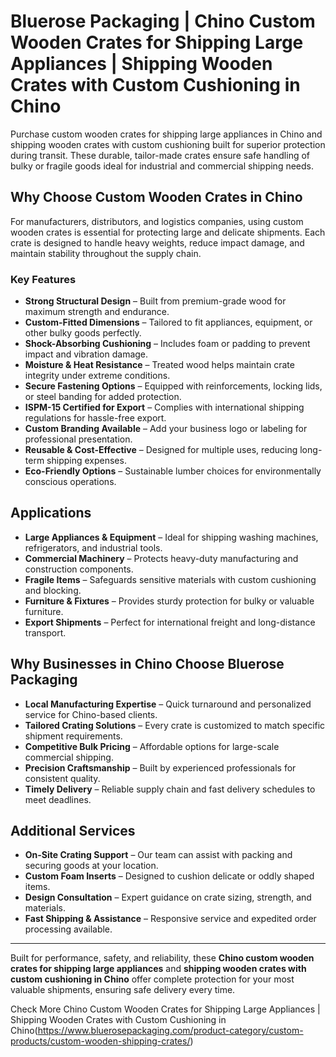# Bluerose Packaging | Chino Custom Wooden Crates for Shipping Large Appliances | Shipping Wooden Crates with Custom Cushioning in Chino

Purchase custom wooden crates for shipping large appliances in Chino and shipping wooden crates with custom cushioning built for superior protection during transit. These durable, tailor-made crates ensure safe handling of bulky or fragile goods ideal for industrial and commercial shipping needs.

## Why Choose Custom Wooden Crates in Chino

For manufacturers, distributors, and logistics companies, using custom wooden crates is essential for protecting large and delicate shipments. Each crate is designed to handle heavy weights, reduce impact damage, and maintain stability throughout the supply chain.

### Key Features

- **Strong Structural Design** – Built from premium-grade wood for maximum strength and endurance.  
- **Custom-Fitted Dimensions** – Tailored to fit appliances, equipment, or other bulky goods perfectly.  
- **Shock-Absorbing Cushioning** – Includes foam or padding to prevent impact and vibration damage.  
- **Moisture & Heat Resistance** – Treated wood helps maintain crate integrity under extreme conditions.  
- **Secure Fastening Options** – Equipped with reinforcements, locking lids, or steel banding for added protection.  
- **ISPM-15 Certified for Export** – Complies with international shipping regulations for hassle-free export.  
- **Custom Branding Available** – Add your business logo or labeling for professional presentation.  
- **Reusable & Cost-Effective** – Designed for multiple uses, reducing long-term shipping expenses.  
- **Eco-Friendly Options** – Sustainable lumber choices for environmentally conscious operations.

## Applications

- **Large Appliances & Equipment** – Ideal for shipping washing machines, refrigerators, and industrial tools.  
- **Commercial Machinery** – Protects heavy-duty manufacturing and construction components.  
- **Fragile Items** – Safeguards sensitive materials with custom cushioning and blocking.  
- **Furniture & Fixtures** – Provides sturdy protection for bulky or valuable furniture.  
- **Export Shipments** – Perfect for international freight and long-distance transport.

## Why Businesses in Chino Choose Bluerose Packaging

- **Local Manufacturing Expertise** – Quick turnaround and personalized service for Chino-based clients.  
- **Tailored Crating Solutions** – Every crate is customized to match specific shipment requirements.  
- **Competitive Bulk Pricing** – Affordable options for large-scale commercial shipping.  
- **Precision Craftsmanship** – Built by experienced professionals for consistent quality.  
- **Timely Delivery** – Reliable supply chain and fast delivery schedules to meet deadlines.

## Additional Services

- **On-Site Crating Support** – Our team can assist with packing and securing goods at your location.  
- **Custom Foam Inserts** – Designed to cushion delicate or oddly shaped items.  
- **Design Consultation** – Expert guidance on crate sizing, strength, and materials.  
- **Fast Shipping & Assistance** – Responsive service and expedited order processing available.

---

Built for performance, safety, and reliability, these **Chino custom wooden crates for shipping large appliances** and **shipping wooden crates with custom cushioning in Chino** offer complete protection for your most valuable shipments, ensuring safe delivery every time.

Check More Chino Custom Wooden Crates for Shipping Large Appliances | Shipping Wooden Crates with Custom Cushioning in Chino(https://www.bluerosepackaging.com/product-category/custom-products/custom-wooden-shipping-crates/) 

